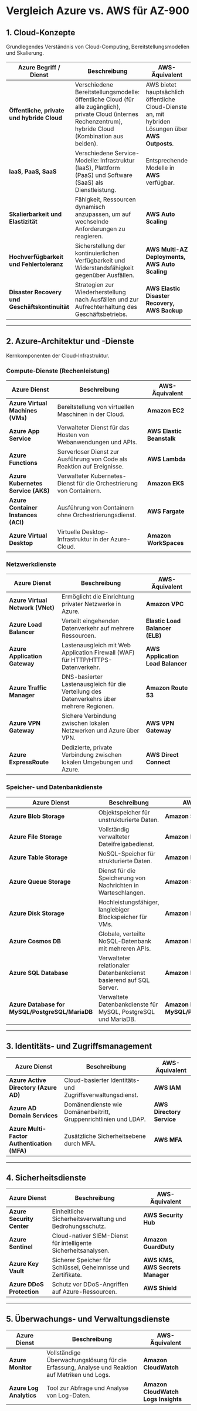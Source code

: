 # Vergleich Azure vs. AWS für AZ-900

## 1. Cloud-Konzepte  
Grundlegendes Verständnis von Cloud-Computing, Bereitstellungsmodellen und Skalierung.

| **Azure Begriff / Dienst** | **Beschreibung** | **AWS-Äquivalent** |
|----------------------------|------------------|--------------------|
| **Öffentliche, private und hybride Cloud** | Verschiedene Bereitstellungsmodelle: öffentliche Cloud (für alle zugänglich), private Cloud (internes Rechenzentrum), hybride Cloud (Kombination aus beiden). | AWS bietet hauptsächlich öffentliche Cloud-Dienste an, mit hybriden Lösungen über **AWS Outposts**. |
| **IaaS, PaaS, SaaS** | Verschiedene Service-Modelle: Infrastruktur (IaaS), Plattform (PaaS) und Software (SaaS) als Dienstleistung. | Entsprechende Modelle in **AWS** verfügbar. |
| **Skalierbarkeit und Elastizität** | Fähigkeit, Ressourcen dynamisch anzupassen, um auf wechselnde Anforderungen zu reagieren. | **AWS Auto Scaling** |
| **Hochverfügbarkeit und Fehlertoleranz** | Sicherstellung der kontinuierlichen Verfügbarkeit und Widerstandsfähigkeit gegenüber Ausfällen. | **AWS Multi-AZ Deployments, AWS Auto Scaling** |
| **Disaster Recovery und Geschäftskontinuität** | Strategien zur Wiederherstellung nach Ausfällen und zur Aufrechterhaltung des Geschäftsbetriebs. | **AWS Elastic Disaster Recovery, AWS Backup** |

---

## 2. Azure-Architektur und -Dienste  
Kernkomponenten der Cloud-Infrastruktur.

### Compute-Dienste (Rechenleistung)

| **Azure Dienst** | **Beschreibung** | **AWS-Äquivalent** |
|------------------|------------------|--------------------|
| **Azure Virtual Machines (VMs)** | Bereitstellung von virtuellen Maschinen in der Cloud. | **Amazon EC2** |
| **Azure App Service** | Verwalteter Dienst für das Hosten von Webanwendungen und APIs. | **AWS Elastic Beanstalk** |
| **Azure Functions** | Serverloser Dienst zur Ausführung von Code als Reaktion auf Ereignisse. | **AWS Lambda** |
| **Azure Kubernetes Service (AKS)** | Verwalteter Kubernetes-Dienst für die Orchestrierung von Containern. | **Amazon EKS** |
| **Azure Container Instances (ACI)** | Ausführung von Containern ohne Orchestrierungsdienst. | **AWS Fargate** |
| **Azure Virtual Desktop** | Virtuelle Desktop-Infrastruktur in der Azure-Cloud. | **Amazon WorkSpaces** |

### Netzwerkdienste

| **Azure Dienst** | **Beschreibung** | **AWS-Äquivalent** |
|------------------|------------------|--------------------|
| **Azure Virtual Network (VNet)** | Ermöglicht die Einrichtung privater Netzwerke in Azure. | **Amazon VPC** |
| **Azure Load Balancer** | Verteilt eingehenden Datenverkehr auf mehrere Ressourcen. | **Elastic Load Balancer (ELB)** |
| **Azure Application Gateway** | Lastenausgleich mit Web Application Firewall (WAF) für HTTP/HTTPS-Datenverkehr. | **AWS Application Load Balancer** |
| **Azure Traffic Manager** | DNS-basierter Lastenausgleich für die Verteilung des Datenverkehrs über mehrere Regionen. | **Amazon Route 53** |
| **Azure VPN Gateway** | Sichere Verbindung zwischen lokalen Netzwerken und Azure über VPN. | **AWS VPN Gateway** |
| **Azure ExpressRoute** | Dedizierte, private Verbindung zwischen lokalen Umgebungen und Azure. | **AWS Direct Connect** |

### Speicher- und Datenbankdienste

| **Azure Dienst** | **Beschreibung** | **AWS-Äquivalent** |
|------------------|------------------|--------------------|
| **Azure Blob Storage** | Objektspeicher für unstrukturierte Daten. | **Amazon S3** |
| **Azure File Storage** | Vollständig verwalteter Dateifreigabedienst. | **Amazon EFS** |
| **Azure Table Storage** | NoSQL-Speicher für strukturierte Daten. | **Amazon DynamoDB** |
| **Azure Queue Storage** | Dienst für die Speicherung von Nachrichten in Warteschlangen. | **Amazon SQS** |
| **Azure Disk Storage** | Hochleistungsfähiger, langlebiger Blockspeicher für VMs. | **Amazon EBS** |
| **Azure Cosmos DB** | Globale, verteilte NoSQL-Datenbank mit mehreren APIs. | **Amazon DynamoDB** |
| **Azure SQL Database** | Verwalteter relationaler Datenbankdienst basierend auf SQL Server. | **Amazon RDS für SQL Server** |
| **Azure Database for MySQL/PostgreSQL/MariaDB** | Verwaltete Datenbankdienste für MySQL, PostgreSQL und MariaDB. | **Amazon RDS für MySQL/PostgreSQL/MariaDB** |

---

## 3. Identitäts- und Zugriffsmanagement  

| **Azure Dienst** | **Beschreibung** | **AWS-Äquivalent** |
|------------------|------------------|--------------------|
| **Azure Active Directory (Azure AD)** | Cloud-basierter Identitäts- und Zugriffsverwaltungsdienst. | **AWS IAM** |
| **Azure AD Domain Services** | Domänendienste wie Domänenbeitritt, Gruppenrichtlinien und LDAP. | **AWS Directory Service** |
| **Azure Multi-Factor Authentication (MFA)** | Zusätzliche Sicherheitsebene durch MFA. | **AWS MFA** |

---

## 4. Sicherheitsdienste  

| **Azure Dienst** | **Beschreibung** | **AWS-Äquivalent** |
|------------------|------------------|--------------------|
| **Azure Security Center** | Einheitliche Sicherheitsverwaltung und Bedrohungsschutz. | **AWS Security Hub** |
| **Azure Sentinel** | Cloud-nativer SIEM-Dienst für intelligente Sicherheitsanalysen. | **Amazon GuardDuty** |
| **Azure Key Vault** | Sicherer Speicher für Schlüssel, Geheimnisse und Zertifikate. | **AWS KMS, AWS Secrets Manager** |
| **Azure DDoS Protection** | Schutz vor DDoS-Angriffen auf Azure-Ressourcen. | **AWS Shield** |

---

## 5. Überwachungs- und Verwaltungsdienste  

| **Azure Dienst** | **Beschreibung** | **AWS-Äquivalent** |
|------------------|------------------|--------------------|
| **Azure Monitor** | Vollständige Überwachungslösung für die Erfassung, Analyse und Reaktion auf Metriken und Logs. | **Amazon CloudWatch** |
| **Azure Log Analytics** | Tool zur Abfrage und Analyse von Log-Daten. | **Amazon CloudWatch Logs Insights** |

